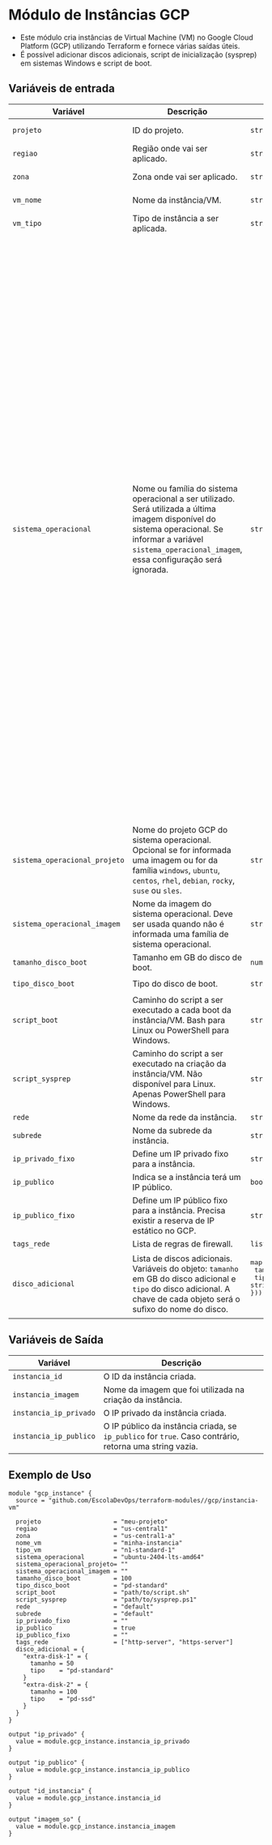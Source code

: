 # Módulo de Instâncias GCP

- Este módulo cria instâncias de Virtual Machine (VM) no Google Cloud Platform (GCP) utilizando Terraform e fornece várias saídas úteis.
- É possível adicionar discos adicionais, script de inicialização (sysprep) em sistemas Windows e script de boot.

## Variáveis de entrada

| Variável | Descrição | Tipo | Padrão | Validação |
|----------|-----------|------|--------|-----------|
| `projeto` | ID do projeto. | `string` | nenhum | Não pode ser vazia. |
| `regiao` | Região onde vai ser aplicado. | `string` | nenhum | Não pode ser vazia. |
| `zona` | Zona onde vai ser aplicado. | `string` | nenhum | Não pode ser vazia. |
| `vm_nome` | Nome da instância/VM. | `string` | nenhum | Não pode ser vazia. |
| `vm_tipo` | Tipo de instância a ser aplicada. | `string` | nenhum | Não pode ser vazia. |
| `sistema_operacional` | Nome ou família do sistema operacional a ser utilizado. Será utilizada a última imagem disponível do sistema operacional. Se informar a variável `sistema_operacional_imagem`, essa configuração será ignorada. | `string` | `""` | Se informada, deve ser um dos valores: `centos-7`, `centos-stream-9`, `debian-10`, `debian-11`, `debian-12`, `rhel-7`, `rhel-8`, `rhel-9`, `rocky-linux-8`, `rocky-linux-9`, `sles-12`, `sles-15`, `ubuntu-2004-lts`, `ubuntu-2204-lts`, `ubuntu-2404-lts-amd64`, `ubuntu-minimal-2004-lts`, `ubuntu-minimal-2204-lts`, `ubuntu-minimal-2404-lts-amd64`, `ubuntu-pro-1604-lts`, `ubuntu-pro-1804-lts`, `ubuntu-pro-2004-lts`, `ubuntu-pro-2204-lts`, `ubuntu-pro-2404-lts-amd64`, `windows-2016-core`, `windows-2016`, `windows-2019-core`, `windows-2019`, `windows-2022-core`, `windows-2022` |
| `sistema_operacional_projeto` | Nome do projeto GCP do sistema operacional. Opcional se for informada uma imagem ou for da família `windows`, `ubuntu`, `centos`, `rhel`, `debian`, `rocky`, `suse` ou `sles`. | `string` | `""` | Nenhuma. |
| `sistema_operacional_imagem` | Nome da imagem do sistema operacional. Deve ser usada quando não é informada uma família de sistema operacional. | `string` | `""` | Nenhuma. |
| `tamanho_disco_boot` | Tamanho em GB do disco de boot. | `number` | `100` | Nenhuma. |
| `tipo_disco_boot` | Tipo do disco de boot. | `string` | `pd-standard` | Nenhuma. |
| `script_boot` | Caminho do script a ser executado a cada boot da instância/VM. Bash para Linux ou PowerShell para Windows. | `string` | `""` | Nenhuma. |
| `script_sysprep` | Caminho do script a ser executado na criação da instância/VM. Não disponível para Linux. Apenas PowerShell para Windows. | `string` | `""` | Nenhuma. |
| `rede` | Nome da rede da instância. | `string` | `default` | Nenhuma. |
| `subrede` | Nome da subrede da instância. | `string` | `default` | Nenhuma. |
| `ip_privado_fixo` | Define um IP privado fixo para a instância. | `string` | `""` | Nenhuma. |
| `ip_publico` | Indica se a instância terá um IP público. | `bool` | `false` | Nenhuma. |
| `ip_publico_fixo` | Define um IP público fixo para a instância. Precisa existir a reserva de IP estático no GCP. | `string` | `""` | Nenhuma. |
| `tags_rede` | Lista de regras de firewall. | `list(string)` | `[]` | Nenhuma. |
| `disco_adicional` | Lista de discos adicionais. Variáveis do objeto: `tamanho` em GB do disco adicional e `tipo` do disco adicional. A chave de cada objeto será o sufixo do nome do disco. | <pre>map(object({<br>  tamanho = number,<br>  tipo = string<br>}))<pre> | `{}` | A chave `boot-disk` não é permitida. |


## Variáveis de Saída

| Variável | Descrição |
|----------|-----------|
| `instancia_id` | O ID da instância criada. |
| `instancia_imagem` | Nome da imagem que foi utilizada na criação da instância. |
| `instancia_ip_privado` | O IP privado da instância criada. |
| `instancia_ip_publico` | O IP público da instância criada, se `ip_publico` for `true`. Caso contrário, retorna uma string vazia. |


## Exemplo de Uso

```hcl
module "gcp_instance" {
  source = "github.com/EscolaDevOps/terraform-modules//gcp/instancia-vm"

  projeto                    = "meu-projeto"
  regiao                     = "us-central1"
  zona                       = "us-central1-a"
  nome_vm                    = "minha-instancia"
  tipo_vm                    = "n1-standard-1"
  sistema_operacional        = "ubuntu-2404-lts-amd64"
  sistema_operacional_projeto= ""
  sistema_operacional_imagem = ""
  tamanho_disco_boot         = 100
  tipo_disco_boot            = "pd-standard"
  script_boot                = "path/to/script.sh"
  script_sysprep             = "path/to/sysprep.ps1"
  rede                       = "default"
  subrede                    = "default"
  ip_privado_fixo            = ""
  ip_publico                 = true
  ip_publico_fixo            = ""
  tags_rede                  = ["http-server", "https-server"]
  disco_adicional = {
    "extra-disk-1" = {
      tamanho = 50
      tipo    = "pd-standard"
    }
    "extra-disk-2" = {
      tamanho = 100
      tipo    = "pd-ssd"
    }
  }
}

output "ip_privado" {
  value = module.gcp_instance.instancia_ip_privado
}

output "ip_publico" {
  value = module.gcp_instance.instancia_ip_publico
}

output "id_instancia" {
  value = module.gcp_instance.instancia_id
}

output "imagem_so" {
  value = module.gcp_instance.instancia_imagem
}
```
